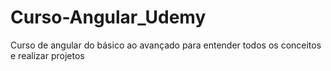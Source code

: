 # Curso-Angular_Udemy
Curso de angular do básico ao avançado para entender todos os conceitos e realizar projetos
